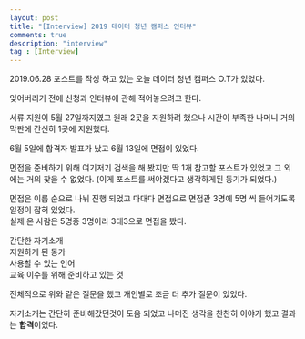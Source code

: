 ```yaml
---
layout: post
title: "[Interview] 2019 데이터 청년 캠퍼스 인터뷰"
comments: true
description: "interview"
tag : [Interview]
---
```


2019.06.28 포스트를 작성 하고 있는 오늘 데이터 청년 캠퍼스 O.T가 있었다. <br>

잊어버리기 전에 신청과 인터뷰에 관해 적어놓으려고 한다. <br>

서류 지원이 5월 27일까지였고 원래 2곳을 지원하려 했으나 시간이 부족한 나머니 거의 막판에 간신히 1곳에 지원했다. <br>

6월 5일에 합격자 발표가 났고 6월 13일에 면접이 있었다. <br>

면접을 준비하기 위해 여기저기 검색을 해 봤지만 딱 1개 참고할 포스트가 있었고 그 외에는 거의 찾을 수 없었다. (이게 포스트를 써야겠다고 생각하게된 동기가 되었다.)<br>

면접은 이름 순으로 나눠 진행 되었고 다대다 면접으로 면접관 3명에 5명 씩 들어가도록 일정이 잡혀 있었다.<br>
실제 온 사람은 5명중 3명이라 3대3으로 면접을 봤다.<br>

간단한 자기소개<br>
지원하게 된 동가<br>
사용할 수 있는 언어<br>
교육 이수를 위해 준비하고 있는 것<br>

전체적으로 위와 같은 질문을 했고 개인별로 조금 더 추가 질문이 있었다. <br>

자기소개는 간단히 준비해갔던것이 도움 되었고 나머진 생각을 찬찬히 이야기 했고 결과는 **합격**이었다. <br>

